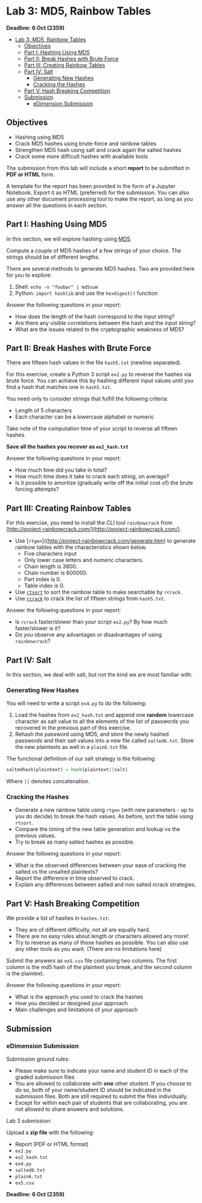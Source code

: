 # Lab 3: MD5, Rainbow Tables 

**Deadline: 6 Oct (2359)**

- [Lab 3: MD5, Rainbow Tables](#lab-3-md5-rainbow-tables)
  - [Objectives](#objectives)
  - [Part I: Hashing Using MD5](#part-i-hashing-using-md5)
  - [Part II: Break Hashes with Brute Force](#part-ii-break-hashes-with-brute-force)
  - [Part III: Creating Rainbow Tables](#part-iii-creating-rainbow-tables)
  - [Part IV: Salt](#part-iv-salt)
    - [Generating New Hashes](#generating-new-hashes)
    - [Cracking the Hashes](#cracking-the-hashes)
  - [Part V: Hash Breaking Competition](#part-v-hash-breaking-competition)
  - [Submission](#submission)
    - [eDimension Submission](#edimension-submission)

## Objectives

* Hashing using MD5
* Crack MD5 hashes using brute-force and rainbow tables
* Strengthen MD5 hash using salt and crack again the salted hashes
* Crack some more difficult hashes with available tools

The submission from this lab will include a short **report** to be submitted in **PDF or HTML** form. 

A template for the report has been provided in the form of a Jupyter Notebook. Export it as HTML (preferred) for the submission. You can also use any other document processing tool to make the report, as long as you answer all the questions in each section.

## Part I: Hashing Using MD5

In this section, we will explore hashing using [MD5](https://en.wikipedia.org/wiki/MD5).

Compute a couple of MD5 hashes of a few strings of your choice. The strings should be of different lengths.

There are several methods to generate MD5 hashes. Two are provided here for you to explore:

1. Shell: `echo -n "foobar" | md5sum`
2. Python: `import hashlib` and use the `hexdigest()` function

Answer the following questions in your report:

* How does the length of the hash correspond to the input string?
* Are there any visible correlations between the hash and the input string?
* What are the issues related to the cryptographic weakness of MD5?

## Part II: Break Hashes with Brute Force

There are fifteen hash values in the file `hash5.txt` (newline separated).

For this exercise, create a Python 3 script `ex2.py` to reverse the hashes via brute force. You can achieve this by hashing different input values until you find a hash that matches one in `hash5.txt`. 

You need only to consider strings that fulfill the following criteria:

* Length of 5 characters
* Each character can be a lowercase alphabet or numeric

Take note of the computation time of your script to reverse all fifteen hashes.

**Save all the hashes you recover as `ex2_hash.txt`**

Answer the following questions in your report:

* How much time did you take in total?
* How much time does it take to crack each string, on average?
* Is it possible to amortize (gradually write off the initial cost of) the brute forcing attempts?

## Part III: Creating Rainbow Tables

For this exercise, you need to install the CLI tool `rainbowcrack` from [http://project-rainbowcrack.com/](http://project-rainbowcrack.com/).

* Use [`rtgen`]((http://project-rainbowcrack.com/generate.htm) to generate rainbow tables with the characteristics shown below.
  * Five characters input
  * Only lower case letters and numeric characters.
  * Chain length is 3800.
  * Chain number is 600000.
  * Part index is 0.
  * Table index is 0.
* Use [`rtsort`](http://project-rainbowcrack.com/generate.htm) to sort the rainbow table to make searchable by `rcrack`.
* Use [`rcrack`](http://project-rainbowcrack.com/crack.htm) to crack the list of fifteen strings from `hash5.txt`.

Answer the following questions in your report:

* Is `rcrack` faster/slower than your script `ex2.py`? By how much faster/slower is it? 
* Do you observe any advantages or disadvantages of using `rainbowcrack`?

## Part IV: Salt

In this section, we deal with salt, but not the kind we are most familiar with.

### Generating New Hashes

You will need to write a script `ex4.py` to do the following:

1. Load the hashes from `ex2_hash.txt` and append one **random** lowercase character as salt value to all the elements of the list of passwords you recovered in the previous part of this exercise. 
2. Rehash the password using MD5, and store the newly hashed passwords and their salt values into a new file called `salted6.txt`. Store the new plaintexts as well in a `plain6.txt` file.

The functional definition of our salt strategy is the following:

```python
saltedhash(plaintext) = hash(plaintext||salt)
```

Where `||` denotes concatenation. 

### Cracking the Hashes

* Generate a new rainbow table using `rtgen` (with new parameters - up to you do decide) to break the hash values. As before, sort the table using `rtsort`.
* Compare the timing of the new table generation and lookup vs the previous values.
* Try to break as many salted hashes as possible.

Answer the following questions in your report:

* What is the observed differences between your ease of cracking the salted vs the unsalted plaintexts?
* Report the difference in time observed to crack.
* Explain any differences between salted and non salted rcrack
strategies.

## Part V: Hash Breaking Competition

We provide a list of hashes in `hashes.txt`:
* They are of different difficulty, not all are equally hard.
* There are no easy rules about length or characters allowed any more!
* Try to reverse as many of those hashes as possible. You can also use any other tools as you want. (There are no limitations here)

Submit the answers as `ex5.csv` file containing two columns. The first column is the md5 hash of the plaintext you break, and the second column is the plaintext.

Answer the following questions in your report:

* What is the approach you used to crack the hashes
* How you decided or designed your approach
* Main challenges and limitations of your approach

## Submission

### eDimension Submission

Submission ground rules:

* Please make sure to indicate your name and student ID in each of the graded submission files
* You are allowed to collaborate with **one** other student. If you choose to do so, both of your name/student ID should be indicated in the submission files. Both are still required to submit the files individually. 
* Except for within each pair of students that are collaborating, you are not allowed to share answers and solutions.

Lab 3 submission:

Upload a **zip file** with the following:

* Report (PDF or HTML format)
* `ex2.py`
* `ex2_hash.txt`
* `ex4.py`
* `salted6.txt`
* `plain6.txt`
* `ex5.csv`

**Deadline: 6 Oct (2359)**
